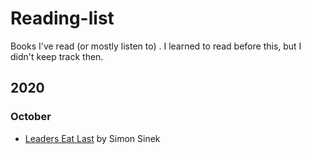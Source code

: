 # Reading-list

Books I've read (or mostly listen to) . I learned to read before this, but I didn't keep track then.

## 2020

### October

- [Leaders Eat Last](https://www.goodreads.com/book/show/16144853-leaders-eat-last) by Simon Sinek

